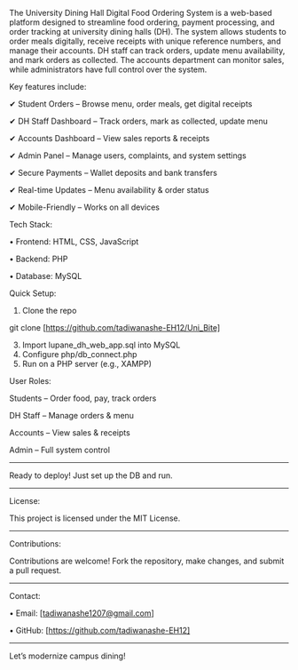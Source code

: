 The University Dining Hall Digital Food Ordering System is a web-based platform designed to streamline food ordering, payment processing, and order tracking at university dining halls (DH). The system allows students to order meals digitally, receive receipts with unique reference numbers, and manage their accounts. DH staff can track orders, update menu availability, and mark orders as collected. The accounts department can monitor sales, while administrators have full control over the system.


Key features include:

✔ Student Orders – Browse menu, order meals, get digital receipts

✔ DH Staff Dashboard – Track orders, mark as collected, update menu

✔ Accounts Dashboard – View sales reports & receipts

✔ Admin Panel – Manage users, complaints, and system settings

✔ Secure Payments – Wallet deposits and bank transfers

✔ Real-time Updates – Menu availability & order status

✔ Mobile-Friendly – Works on all devices



Tech Stack:

•	Frontend: HTML, CSS, JavaScript

•	Backend: PHP

•	Database: MySQL


Quick Setup:
1.	Clone the repo
   
git clone [https://github.com/tadiwanashe-EH12/Uni_Bite]

3.	Import lupane_dh_web_app.sql into MySQL
4.	Configure php/db_connect.php
5.	Run on a PHP server (e.g., XAMPP)
   
   
   
User Roles:

Students – Order food, pay, track orders

DH Staff – Manage orders & menu

Accounts – View sales & receipts

Admin – Full system control

________________________________________
 Ready to deploy! Just set up the DB and run.

_______________________________________
License: 

This project is licensed under the MIT License.

________________________________________
 Contributions: 
 
Contributions are welcome! Fork the repository, make changes, and submit a pull request.

________________________________________

Contact:

•	Email: [tadiwanashe1207@gmail.com]

•	GitHub: [https://github.com/tadiwanashe-EH12]
________________________________________


 Let’s modernize campus dining! 


